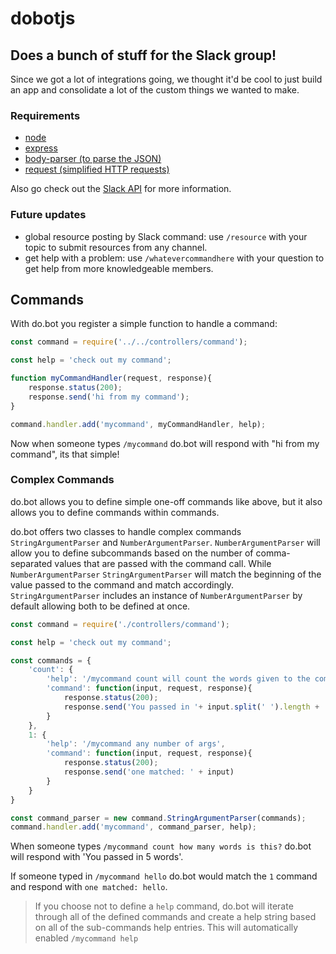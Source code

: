 # dobotjs
## Does a bunch of stuff for the Slack group!

Since we got a lot of integrations going, we thought it'd be cool to just build an app and consolidate a lot of the custom things we wanted to make.

### Requirements
 - [node](http://nodejs.org)
 - [express](http://expressjs.com)
 - [body-parser (to parse the JSON)](https://github.com/expressjs/body-parser)
 - [request (simplified HTTP requests)](https://github.com/request/request)

Also go check out the [Slack API](http://api.slack.com) for more information.

### Future updates
 - global resource posting by Slack command: use `/resource` with your topic to submit resources from any channel.
 - get help with a problem: use `/whatevercommandhere` with your question to get help from more knowledgeable members.


## Commands

With do.bot you register a simple function to handle a command:

```javascript
const command = require('../../controllers/command');

const help = 'check out my command';

function myCommandHandler(request, response){
    response.status(200);
    response.send('hi from my command');
}

command.handler.add('mycommand', myCommandHandler, help);
```

Now when someone types `/mycommand` do.bot will respond with "hi from my command", its that simple!

### Complex Commands

do.bot allows you to define simple one-off commands like above, but it also allows you to define commands within commands.

do.bot offers two classes to handle complex commands `StringArgumentParser` and `NumberArgumentParser`. `NumberArgumentParser` will allow you to define subcommands based on the number of comma-separated values that are passed with the command call. While `NumberArgumentParser` `StringArgumentParser` will match the beginning of the value passed to the command and match accordingly. `StringArgumentParser` includes an instance of `NumberArgumentParser` by default allowing both to be defined at once.

```javascript
const command = require('./controllers/command');

const help = 'check out my command';

const commands = {
    'count': {
        'help': '/mycommand count will count the words given to the command',
        'command': function(input, request, response){
            response.status(200);
            response.send('You passed in '+ input.split(' ').length + ' words')
        }
    },
    1: {
        'help': '/mycommand any number of args',
        'command': function(input, request, response){
            response.status(200);
            response.send('one matched: ' + input)
        }
    }
}

const command_parser = new command.StringArgumentParser(commands);
command.handler.add('mycommand', command_parser, help);
```

When someone types `/mycommand count how many words is this?` do.bot will respond with 'You passed in 5 words'.

If someone typed in `/mycommand hello` do.bot would match the `1` command and respond with `one matched: hello`.

> If you choose not to define a `help` command, do.bot will iterate through all of the defined commands and create a help string based on all of the sub-commands help entries. This will automatically enabled `/mycommand help`